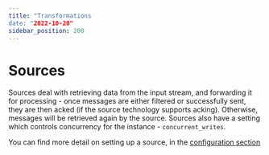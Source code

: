 ```yaml
---
title: "Transformations
date: "2022-10-20"
sidebar_position: 200
---
```


# Sources

Sources deal with retrieving data from the input stream, and forwarding it for processing - once messages are either filtered or successfully sent, they are then acked (if the source technology supports acking). Otherwise, messages will be retrieved again by the source. Sources also have a setting which controls concurrency for the instance - `concurrent_writes`.

You can find more detail on setting up a source, in the [configuration section](/docs/pipeline-components-and-applications/snowbridge/configuration/sources/index.md)